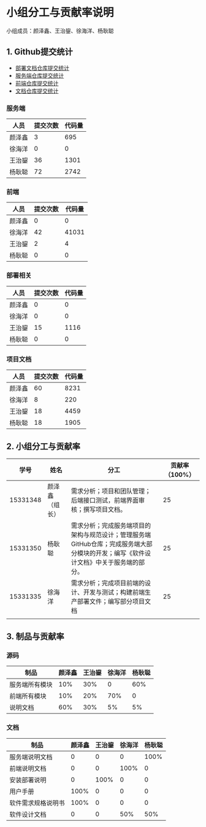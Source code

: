 # 小组分工与贡献率说明

小组成员：颜泽鑫、王治鋆、徐海洋、杨耿聪



## 1. Github提交统计

* [部署文档仓库提交统计](https://github.com/TheYelda/Deployment/graphs/contributors)
* [服务端仓库提交统计](https://github.com/TheYelda/AppServer/graphs/contributors)
* [前端仓库提交统计](https://github.com/TheYelda/AppClient/graphs/contributors)
* [文档仓库提交统计](https://github.com/TheYelda/Dashboard/graphs/contributors)

### 服务端

| 人员 | 提交次数 | 代码量 |
| --- | --- | --- |
| 颜泽鑫 | 3 | 695 |
| 徐海洋 | 0 | 0 |
| 王治鋆 | 36 | 1301 |
| 杨耿聪 | 72 | 2742 |

### 前端

| 人员 | 提交次数 | 代码量 |
| --- | --- | --- |
| 颜泽鑫 | 0 | 0 |
| 徐海洋 | 42 | 41031 |
| 王治鋆 | 2 | 4 |
| 杨耿聪 | 0 | 0 |

### 部署相关

| 人员 | 提交次数 | 代码量 |
| --- | --- | --- |
| 颜泽鑫 | 0 | 0 |
| 徐海洋 | 0 | 0 |
| 王治鋆 | 15 | 1116 |
| 杨耿聪 | 0 | 0 |

### 项目文档

| 人员 | 提交次数 | 代码量 |
| --- | --- | --- |
| 颜泽鑫 | 60 | 8231 |
| 徐海洋 | 8 | 220 |
| 王治鋆 | 18 | 4459 |
| 杨耿聪 | 18 | 1905 |

## 2. 小组分工与贡献率


| 学号 | 姓名 | 分工 | 贡献率（100%） |
| --- | --- | --- | --- |
| 15331348 | 颜泽鑫（组长） | 需求分析；项目和团队管理；后端接口测试，前端界面审核；撰写项目文档。 | 25 |
| 15331350 | 杨耿聪 | 需求分析；完成服务端项目的架构与规范设计；管理服务端GitHub仓库；完成服务端大部分模块的开发；编写《软件设计文档》中关于服务端的部分。 | 25 |
| 15331335 | 徐海洋 | 需求分析；完成项目前端的设计、开发与测试；构建前端生产部署文件；编写部分项目文档 | 25 |
|  |  |  |  |


## 3. 制品与贡献率

### 源码


| 制品 | 颜泽鑫 | 王治鋆 | 徐海洋 | 杨耿聪 |
| --- | --- | --- | --- | --- |
| 服务端所有模块 | 10% | 30% | 0 | 60% |
| 前端所有模块 | 10% | 20% | 70% | 0 |
| 说明文档 | 60% | 30% | 5% | 5% |

### 文档


| 制品 | 颜泽鑫 | 王治鋆 | 徐海洋 | 杨耿聪 |
| --- | --- | --- | --- | --- |
| 服务端说明文档 | 0 | 0 | 0 | 100% |
| 前端说明文档 | 0 | 0 | 100% | 0 |
| 安装部署说明 | 0 | 100% | 0 | 0 |
| 用户手册 | 100% | 0 | 0 | 0 |
| 软件需求规格说明书 | 100% | 0 | 0 | 0 |
| 软件设计文档 | 0 | 0 | 50% | 50% |



